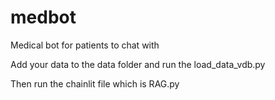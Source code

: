 # medbot
Medical bot for patients to chat with

Add your data to the data folder and run the load_data_vdb.py


Then run the chainlit file which is RAG.py
